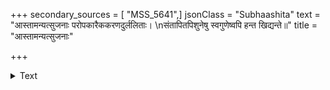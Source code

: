 +++
secondary_sources = [ "MSS_5641",]
jsonClass = "Subhaashita"
text = "आस्तामन्यत्सुजनाः परोपकारैककरणदुर्ललिताः।  \nसंतापितपिशुनेषु स्वगुणेष्वपि हन्त खिद्यन्ते॥"
title = "आस्तामन्यत्सुजनाः"

+++

<details><summary>Text</summary>

आस्तामन्यत्सुजनाः परोपकारैककरणदुर्ललिताः।  
संतापितपिशुनेषु स्वगुणेष्वपि हन्त खिद्यन्ते॥
</details>
